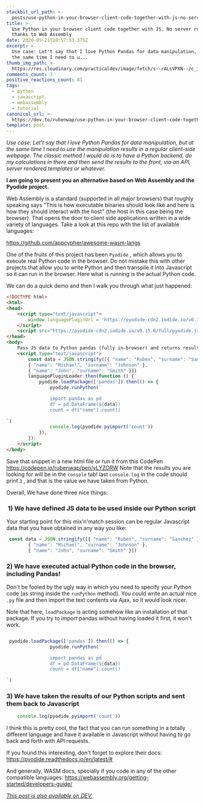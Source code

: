 ```yaml
---
stackbit_url_path: >-
  posts/use-python-in-your-browser-client-code-together-with-js-no-server-required-thanks-to-web-assembly-2be2
title: >-
  Use Python in your browser client code together with JS. No server required,
  thanks to Web Assembly
date: 2020-05-21T10:57:53.375Z
excerpt: >-
  Use case: Let't say that I love Python Pandas for data manipulation, but at
  the same time I need to u...
thumb_img_path: >-
  https://res.cloudinary.com/practicaldev/image/fetch/s--rALsVPXN--/c_imagga_scale,f_auto,fl_progressive,h_420,q_auto,w_1000/https://dev-to-uploads.s3.amazonaws.com/i/lwon21ugw8hnbzqoiuh3.png
comments_count: 3
positive_reactions_count: 81
tags:
  - python
  - javascript
  - webassembly
  - tutorial
canonical_url: >-
  https://dev.to/rubenwap/use-python-in-your-browser-client-code-together-with-js-no-server-required-thanks-to-web-assembly-2be2
template: post
---
```

*Use case: Let't say that I love Python Pandas for data manipulation, but at the same time I need to use the manipulation results in a regular client-side webpage. The classic method I would do is to have a Python backend, do my calculations in there and then send the results to the front, via an API, server rendered templates or whatever.* 

**I am going to present you an alternative based on Web Assembly and the Pyodide project.** 

Web Assembly is a standard (supported in all major browsers) that roughly speaking says "This is how executable binaries should look like and here is how they should interact with the host" (the host in this case being the browser). That opens the door to client side applications written in a wide variety of languages. Take a look at this repo with the list of available languages: 

https://github.com/appcypher/awesome-wasm-langs

One of the fruits of this project has been 
`Pyodide`
, which allows you to execute real Python code in the browser. Do not mistake this with other projects that allow you to write Python and then transpile it into Javascript so it can run in the browser. Here what is running is the actual Python code. 

We can do a quick demo and then I walk you through what just happened:


```html
<!DOCTYPE html>
<html>
<head>
    <script type="text/javascript">
        window.languagePluginUrl = 'https://pyodide-cdn2.iodide.io/v0.15.0/full/';
    </script>
    <script src="https://pyodide-cdn2.iodide.io/v0.15.0/full/pyodide.js"></script>
</head>
<body>
    Pass JS data to Python pandas (fully in-browser) and returns results back to JS
    <script type="text/javascript">
        const data = JSON.stringify([{ "name": "Ruben", "surname": "Sanchez" }, 
        { "name": "Michael", "surname": "Johnson" }, 
        { "name": "John", "surname": "Smith" }])
        languagePluginLoader.then(function () {
            pyodide.loadPackage(['pandas']).then(() => {
                pyodide.runPython(`

                import pandas as pd
                df = pd.DataFrame(${data})
                count = df["name"].count()
               
`)
                console.log(pyodide.pyimport('count'))
            });
        });
    </script>
</body>
```


Save that snippet in a new html file or run it from this CodePen https://codepen.io/rubenwap/pen/yLYZORW Note that the results you are looking for will be in the 
`console`
 tab! last 
`console.log`
 in the code should print 
`3`
, and that is the value we have taken from Python. 

Overall, We have done three nice things:


###  1) We have defined JS data to be used inside our Python script

Your starting point for this mix'n'match session can be regular Javascript data that you have obtained in any way you like:


```js
 const data = JSON.stringify([{ "name": "Ruben", "surname": "Sanchez" }, 
        { "name": "Michael", "surname": "Johnson" }, 
        { "name": "John", "surname": "Smith" }])
```



### 2) We have executed actual Python code in the browser, including Pandas!

Don't be fooled by the ugly way in which you need to specify your Python code (as string inside the 
`runPython`
 method). You could write an actual nice 
`.py`
 file and then import the text contents via Ajax, so it would look nicer. 

Note that here, 
`loadPackage`
 is acting somehow like an installation of that package. If you try to import pandas without having loaded it first, it won't work. 


```js

 pyodide.loadPackage(['pandas']).then(() => {
                pyodide.runPython(`

                import pandas as pd
                df = pd.DataFrame(${data})
                count = df["name"].count()
               
`)
```



### 3) We have taken the results of our Python scripts and sent them back to Javascript


```js
    console.log(pyodide.pyimport('count'))
```


I think this is pretty cool, the fact that you can run something in a totally different language and have it available in Javascript without having to go back and forth with API requests. 

If you found this interesting, don't forget to explore their docs:
https://pyodide.readthedocs.io/en/latest/# 

And generally, WASM docs, specially if you code in any of the other compatible languages:
https://webassembly.org/getting-started/developers-guide/

*[This post is also available on DEV.](https://dev.to/rubenwap/use-python-in-your-browser-client-code-together-with-js-no-server-required-thanks-to-web-assembly-2be2)*


<script>
const parent = document.getElementsByTagName('head')[0];
const script = document.createElement('script');
script.type = 'text/javascript';
script.src = 'https://cdnjs.cloudflare.com/ajax/libs/iframe-resizer/4.1.1/iframeResizer.min.js';
script.charset = 'utf-8';
script.onload = function() {
    window.iFrameResize({}, '.liquidTag');
};
parent.appendChild(script);
</script>    
